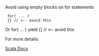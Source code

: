 Avoid using empty blocks on for statements

     for( ... )
     {} // <-- avoid this

Or
	 for{ ... }
     yield {} // <-- avoid this

 For more details:

 [Scala Docs](https://docs.scala-lang.org/overviews/quasiquotes/expression-details.html#for-and-for-yield-loops)